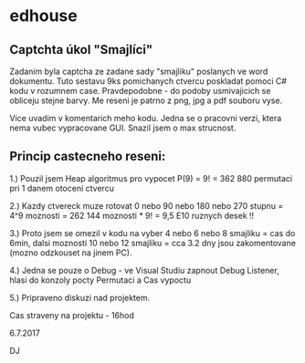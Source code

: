# edhouse
Captchta úkol "Smajlíci"
-----------------------------

Zadanim byla captcha ze zadane sady "smajliku" poslanych ve word dokumentu. Tuto sestavu 9ks pomichanych ctvercu poskladat pomoci C# kodu v rozumnem case. Pravdepodobne - do podoby usmivajicich se obliceju stejne barvy. Me reseni je patrno z png, jpg a pdf souboru vyse.


Vice uvadim v komentarich meho kodu. Jedna se o pracovni verzi, ktera nema vubec vypracovane GUI. Snazil jsem o max strucnost.

Princip castecneho reseni:
-------------------------

1.) Pouzil jsem Heap algoritmus pro vypocet P(9) = 9! = 362 880 permutaci pri 1 danem otoceni ctvercu

2.) Kazdy ctvereck muze rotovat 0 nebo 90 nebo 180 nebo 270 stupnu = 4^9 moznosti = 262 144 moznosti * 9! = 9,5 E10 ruznych desek !!

3.) Proto jsem se omezil v kodu na vyber 4 nebo 6 nebo 8 smajliku = cas do 6min, dalsi moznosti 10 nebo 12 smajliku = cca 3.2 dny jsou zakomentovane (mozno odzkouset na jinem PC).

4.) Jedna se pouze o Debug - ve Visual Studiu zapnout Debug Listener, hlasi do konzoly pocty Permutaci a Cas vypoctu

5.) Pripraveno diskuzi nad projektem.


Cas straveny na projektu - 16hod

6.7.2017

DJ





